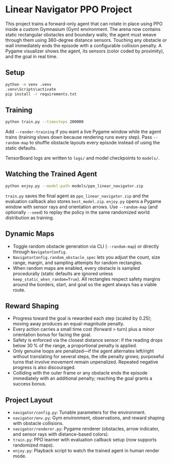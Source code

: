 # Linear Navigator PPO Project

This project trains a forward-only agent that can rotate in place using PPO inside a custom Gymnasium (Gym) environment. The arena now contains static rectangular obstacles and boundary walls; the agent must weave through them using 360-degree distance sensors. Touching any obstacle or wall immediately ends the episode with a configurable collision penalty. A Pygame visualizer shows the agent, its sensors (color coded by proximity), and the goal in real time.

## Setup

```bash
python -m venv .venv
.venv\Scripts\activate
pip install -r requirements.txt
```

## Training

```bash
python train.py --timesteps 200000
```

Add `--render-training` if you want a live Pygame window while the agent trains (training slows down because rendering runs every step). Pass `--random-map` to shuffle obstacle layouts every episode instead of using the static defaults.

TensorBoard logs are written to `logs/` and model checkpoints to `models/`.

## Watching the Trained Agent

```bash
python enjoy.py --model-path models/ppo_linear_navigator.zip
```

`train.py` saves the final agent as `ppo_linear_navigator.zip` and the evaluation callback also stores `best_model.zip`. `enjoy.py` opens a Pygame window with sensor rays and orientation arrows. Use `--random-map` (and optionally `--seed`) to replay the policy in the same randomized world distribution as training.

## Dynamic Maps

- Toggle random obstacle generation via CLI (`--random-map`) or directly through `NavigatorConfig`.
- `NavigatorConfig.random_obstacle_spec` lets you adjust the count, size range, margin, and sampling attempts for random rectangles.
- When random maps are enabled, every obstacle is sampled procedurally (static defaults are ignored unless `keep_static_when_random=True`). All rectangles respect safety margins around the borders, start, and goal so the agent always has a viable route.

## Reward Shaping

- Progress toward the goal is rewarded each step (scaled by 0.25); moving away produces an equal-magnitude penalty.
- Every action carries a small time cost (forward > turn) plus a minor orientation bonus for facing the goal.
- Safety is enforced via the closest distance sensor: if the reading drops below 30 % of the range, a proportional penalty is applied.
- Only genuine loops are penalized—if the agent alternates left/right without translating for several steps, the idle penalty grows; purposeful turns that involve movement remain unpenalized. Repeated negative progress is also discouraged.
- Colliding with the outer frame or any obstacle ends the episode immediately with an additional penalty; reaching the goal grants a success bonus.

## Project Layout

- `navigator/config.py`: Tunable parameters for the environment.
- `navigator/env.py`: Gym environment, observations, and reward shaping with obstacle collisions.
- `navigator/renderer.py`: Pygame renderer (obstacles, arrow indicator, and sensor rays with distance-based colors).
- `train.py`: PPO learner with evaluation callback setup (now supports randomized maps).
- `enjoy.py`: Playback script to watch the trained agent in human render mode.
